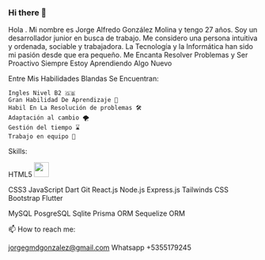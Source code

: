 ### Hi there 👋

Hola . Mi nombre es Jorge Alfredo González Molina y tengo 27 años. Soy un desarrollador junior en busca de trabajo. Me considero una persona intuitiva y ordenada, sociable y trabajadora. La Tecnología y la Informática han sido mi pasión desde que era pequeño. Me Encanta Resolver Problemas y Ser Proactivo Siempre Estoy Aprendiendo Algo Nuevo



Entre Mis Habilidades Blandas Se Encuentran:

    Ingles Nivel B2 🇬🇧
    Gran Habilidad De Aprendizaje 🧠
    Habil En La Resolución de problemas 🛠️
    Adaptación al cambio 🌪️
    Gestión del tiempo ⌛
    Trabajo en equipo 🤝
    
    
Skills:

HTML5 
<picture>
<img src="https://user-images.githubusercontent.com/112759083/220166179-5366c87f-2554-4f43-b26f-03fbe2f01990.png" width="30px" height="30px" />    
</picture>
    

CSS3
JavaScript
Dart
Git
React.js
Node.js
Express.js
Tailwinds CSS
Bootstrap
Flutter

MySQL
PosgreSQL
Sqlite
Prisma ORM
Sequelize ORM

📫 How to reach me:

jorgegmdgonzalez@gmail.com
Whatsapp +5355179245


<!--
**Dragon708/Dragon708** is a ✨ _special_ ✨ repository because its `README.md` (this file) appears on your GitHub profile.

Here are some ideas to get you started:



- 🔭 I’m currently working on ...
- 🌱 I’m currently learning ...
- 👯 I’m looking to collaborate on ...
- 🤔 I’m looking for help with ...
- 💬 Ask me about ...
- 📫 How to reach me: ...
- 😄 Pronouns: ...
- ⚡ Fun fact: ...
-->
